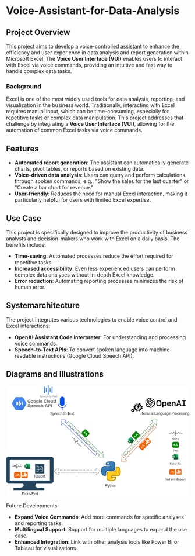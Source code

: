 # Voice-Assistant-for-Data-Analysis

## Project Overview

This project aims to develop a voice-controlled assistant to enhance the efficiency and user experience in data analysis and report generation within Microsoft Excel. The **Voice User Interface (VUI)** enables users to interact with Excel via voice commands, providing an intuitive and fast way to handle complex data tasks.

### Background

Excel is one of the most widely used tools for data analysis, reporting, and visualization in the business world. Traditionally, interacting with Excel requires manual input, which can be time-consuming, especially for repetitive tasks or complex data manipulation. This project addresses that challenge by integrating a **Voice User Interface (VUI)**, allowing for the automation of common Excel tasks via voice commands.

## Features

- **Automated report generation**: The assistant can automatically generate charts, pivot tables, or reports based on existing data.
- **Voice-driven data analysis**: Users can query and perform calculations through spoken commands, e.g., "Show the sales for the last quarter" or "Create a bar chart for revenue."
- **User-friendly**: Reduces the need for manual Excel interaction, making it particularly helpful for users with limited Excel expertise.

## Use Case

This project is specifically designed to improve the productivity of business analysts and decision-makers who work with Excel on a daily basis. The benefits include:
- **Time-saving**: Automated processes reduce the effort required for repetitive tasks.
- **Increased accessibility**: Even less experienced users can perform complex data analyses without in-depth Excel knowledge.
- **Error reduction**: Automating reporting processes minimizes the risk of human error.

## Systemarchitecture

The project integrates various technologies to enable voice control and Excel interactions:
- **OpenAI Assistant Code Interpreter**: For understanding and processing voice commands.
- **Speech-to-Text APIs**: To convert spoken language into machine-readable instructions (Google Cloud Speech API).


## Diagrams and Illustrations

![System_architecture](https://github.com/DanielvanDongen/Voice-Assistant-for-Data-Analysis/blob/main/system_architecture.png)

Future Developments

- **Expand Voice Commands**: Add more commands for specific analyses and reporting tasks.
- **Multilingual Support**: Support for multiple languages to expand the use case.
- **Enhanced Integration**: Link with other analysis tools like Power BI or Tableau for visualizations.


